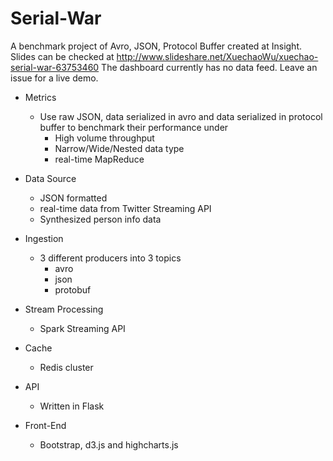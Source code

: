 # Serial-War

A benchmark project of Avro, JSON, Protocol Buffer created at Insight.
Slides can be checked at http://www.slideshare.net/XuechaoWu/xuechao-serial-war-63753460
The dashboard currently has no data feed. Leave an issue for a live demo.

+ Metrics
  + Use raw JSON, data serialized in avro and data serialized in protocol buffer to benchmark their performance under
    - High volume throughput
    - Narrow/Wide/Nested data type
    - real-time MapReduce

+ Data Source
  - JSON formatted
  - real-time data from Twitter Streaming API
  - Synthesized person info data
  
+ Ingestion
  - 3 different producers into 3 topics
    - avro
    - json
    - protobuf
  
+ Stream Processing
  - Spark Streaming API 
  
+ Cache
  - Redis cluster
  
+ API
  - Written in Flask

+ Front-End
  - Bootstrap, d3.js and highcharts.js
